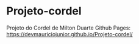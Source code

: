 # Projeto-cordel
Projeto do Cordel de Milton Duarte
Github Pages: https://devmauriciojunior.github.io/Projeto-cordel/
